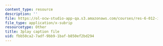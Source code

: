 ```yaml
---
content_type: resource
description: ''
file: https://ol-ocw-studio-app-qa.s3.amazonaws.com/courses/res-6-012-introduction-to-probability-spring-2018/fbb50ca27adf9bb91bafb850ef2bd294_aS1o7uTaLF0.srt
file_type: application/x-subrip
resourcetype: Other
title: 3play caption file
uid: fbb50ca2-7adf-9bb9-1baf-b850ef2bd294
---
```

